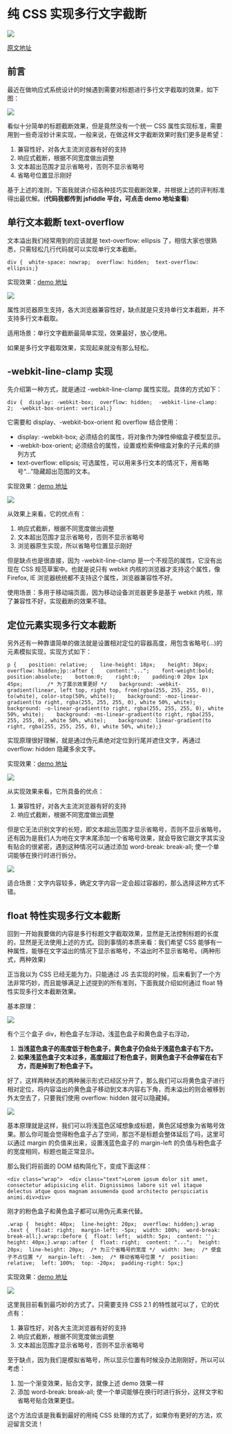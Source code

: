 # 纯 CSS 实现多行文字截断

![](https://pic2.zhimg.com/v2-c4a332801c13ba08b58172464485dcdb_b.jpg)

[原文地址](https:https://github.com/happylindz/blog/issues/12)

## **前言**

最近在做响应式系统设计的时候遇到需要对标题进行多行文字截取的效果，如下图：

![](https://pic2.zhimg.com/v2-c4a332801c13ba08b58172464485dcdb_b.jpg)

看似十分简单的标题截断效果，但是竟然没有一个统一 CSS 属性实现标准，需要用到一些奇淫妙计来实现，一般来说，在做这样文字截断效果时我们更多是希望：

1.  兼容性好，对各大主流浏览器有好的支持
2.  响应式截断，根据不同宽度做出调整
3.  文本超出范围才显示省略号，否则不显示省略号
4.  省略号位置显示刚好

基于上述的准则，下面我就讲介绍各种技巧实现截断效果，并根据上述的评判标准得出最优解。(**代码我都传到 jsfiddle 平台，可点击 demo 地址查看**)

## **单行文本截断 text-overflow**

文本溢出我们经常用到的应该就是 text-overflow: ellipsis 了，相信大家也很熟悉，只需轻松几行代码就可以实现单行文本截断。

<div>

    div {  white-space: nowrap;  overflow: hidden;  text-overflow: ellipsis;}

</div>

实现效果：[demo 地址](https:https://jsfiddle.net/lindz/0yap1p2b/1/)

![](https://pic3.zhimg.com/v2-1bf885806c56034f85d5606b700b49a9_b.jpg)

属性浏览器原生支持，各大浏览器兼容性好，缺点就是只支持单行文本截断，并不支持多行文本截取。

适用场景：单行文字截断最简单实现，效果最好，放心使用。

如果是多行文字截取效果，实现起来就没有那么轻松。

## **-webkit-line-clamp 实现**

先介绍第一种方式，就是通过 -webkit-line-clamp 属性实现。具体的方式如下：

<div>

    div {  display: -webkit-box;  overflow: hidden;  -webkit-line-clamp: 2;  -webkit-box-orient: vertical;}

</div>

它需要和 display、-webkit-box-orient 和 overflow 结合使用：

*   display: -webkit-box; 必须结合的属性，将对象作为弹性伸缩盒子模型显示。
*   -webkit-box-orient; 必须结合的属性，设置或检索伸缩盒对象的子元素的排列方式
*   text-overflow: ellipsis; 可选属性，可以用来多行文本的情况下，用省略号“…”隐藏超出范围的文本。

实现效果：[demo 地址](https:https://jsfiddle.net/lindz/eodpygu9/7/)

![](https://pic1.zhimg.com/v2-8b16907aa0d509aefb8c3743ba8b51e5_b.jpg)

从效果上来看，它的优点有：

1.  响应式截断，根据不同宽度做出调整
2.  文本超出范围才显示省略号，否则不显示省略号
3.  浏览器原生实现，所以省略号位置显示刚好

但是缺点也是很直接，因为 -webkit-line-clamp 是一个不规范的属性，它没有出现在 CSS 规范草案中。也就是说只有 webkit 内核的浏览器才支持这个属性，像 Firefox, IE 浏览器统统都不支持这个属性，浏览器兼容性不好。

使用场景：多用于移动端页面，因为移动设备浏览器更多是基于 webkit 内核，除了兼容性不好，实现截断的效果不错。

## **定位元素实现多行文本截断**

另外还有一种靠谱简单的做法就是设置相对定位的容器高度，用包含省略号(…)的元素模拟实现，实现方式如下：

<div>

    p {    position: relative;    line-height: 18px;    height: 36px;    overflow: hidden;}p::after {    content:"...";    font-weight:bold;    position:absolute;    bottom:0;    right:0;    padding:0 20px 1px 45px;        /* 为了展示效果更好 */    background: -webkit-gradient(linear, left top, right top, from(rgba(255, 255, 255, 0)), to(white), color-stop(50%, white));    background: -moz-linear-gradient(to right, rgba(255, 255, 255, 0), white 50%, white);    background: -o-linear-gradient(to right, rgba(255, 255, 255, 0), white 50%, white);    background: -ms-linear-gradient(to right, rgba(255, 255, 255, 0), white 50%, white);    background: linear-gradient(to right, rgba(255, 255, 255, 0), white 50%, white);}

</div>

实现原理很好理解，就是通过伪元素绝对定位到行尾并遮住文字，再通过 overflow: hidden 隐藏多余文字。

实现效果：[demo 地址](https:https://jsfiddle.net/lindz/6aqnye4u/2/)

![](https://pic4.zhimg.com/v2-0b2dc0f1fada0a1bbce45d5e52e660c4_b.jpg)

从实现效果来看，它所具备的优点：

1.  兼容性好，对各大主流浏览器有好的支持
2.  响应式截断，根据不同宽度做出调整

但是它无法识别文字的长短，即文本超出范围才显示省略号，否则不显示省略号。还有因为是我们人为地在文字末尾添加一个省略号效果，就会导致它跟文字其实没有贴合的很紧密，遇到这种情况可以通过添加 word-break: break-all; 使一个单词能够在换行时进行拆分。

![](https://pic2.zhimg.com/v2-37efe6c3464b77c75284a24ad9e24a1a_b.jpg)

适合场景：文字内容较多，确定文字内容一定会超过容器的，那么选择这种方式不错。

## **float 特性实现多行文本截断**

回到一开始我要做的内容是多行标题文字截取效果，显然是无法控制标题的长度的，显然是无法使用上述的方式。回到事情的本质来看：我们希望 CSS 能够有一种属性，能够在文字溢出的情况下显示省略号，不溢出时不显示省略号。(两种形式，两种效果)

正当我以为 CSS 已经无能为力，只能通过 JS 去实现的时候，后来看到了一个方法非常巧妙，而且能够满足上述提到的所有准则，下面我就介绍如何通过 float 特性实现多行文本截断效果。

基本原理：

![](https://pic2.zhimg.com/v2-6c0839e2c8116de6933e6afe7865ddbf_b.jpg)

有个三个盒子 div，粉色盒子左浮动，浅蓝色盒子和黄色盒子右浮动，

1.  **当浅蓝色盒子的高度低于粉色盒子，黄色盒子仍会处于浅蓝色盒子右下方。**
2.  **如果浅蓝色盒子文本过多，高度超过了粉色盒子，则黄色盒子不会停留在右下方，而是掉到了粉色盒子下。**

好了，这样两种状态的两种展示形式已经区分开了，那么我们可以将黄色盒子进行相对定位，将内容溢出的黄色盒子移动到文本内容右下角，而未溢出的则会被移到外太空去了，只要我们使用 overflow: hidden 就可以隐藏掉。

![](https://pic1.zhimg.com/v2-7d64e3bcccc01f2a65b2e80f56a39b21_b.jpg)

基本原理就是这样，我们可以将浅蓝色区域想象成标题，黄色区域想象为省略号效果。那么你可能会觉得粉色盒子占了空间，那岂不是标题会整体延后了吗，这里可以通过 margin 的负值来出来，设置浅蓝色盒子的 margin-left 的负值与粉色盒子的宽度相同，标题也能正常显示。

那么我们将前面的 DOM 结构简化下，变成下面这样：

<div>

    <div class="wrap">  <div class="text">Lorem ipsum dolor sit amet, consectetur adipisicing elit. Dignissimos labore sit vel itaque delectus atque quos magnam assumenda quod architecto perspiciatis animi.div>div>

</div>

刚才的粉色盒子和黄色盒子都可以用伪元素来代替。

<div>

    .wrap {  height: 40px;  line-height: 20px;  overflow: hidden;}.wrap .text {  float: right;  margin-left: -5px;  width: 100%;  word-break: break-all;}.wrap::before {  float: left;  width: 5px;  content: '';  height: 40px;}.wrap::after {  float: right;  content: "...";  height: 20px;  line-height: 20px;  /* 为三个省略号的宽度 */  width: 3em;  /* 使盒子不占位置 */  margin-left: -3em;  /* 移动省略号位置 */  position: relative;  left: 100%;  top: -20px;  padding-right: 5px;}

</div>

实现效果：[demo 地址](https:https://jsfiddle.net/lindz/95h0edp6/35/)

![](https://pic2.zhimg.com/v2-276748b4efa4fb64e4049336f44c629c_b.jpg)

这里我目前看到最巧妙的方式了。只需要支持 CSS 2.1 的特性就可以了，它的优点有：

1.  兼容性好，对各大主流浏览器有好的支持
2.  响应式截断，根据不同宽度做出调整
3.  文本超出范围才显示省略号，否则不显示省略号

至于缺点，因为我们是模拟省略号，所以显示位置有时候没办法刚刚好，所以可以考虑：

1.  加一个渐变效果，贴合文字，就像上述 demo 效果一样
2.  添加 word-break: break-all; 使一个单词能够在换行时进行拆分，这样文字和省略号贴合效果更佳。

这个方法应该是我看到最好的用纯 CSS 处理的方式了，如果你有更好的方法，欢迎留言交流！